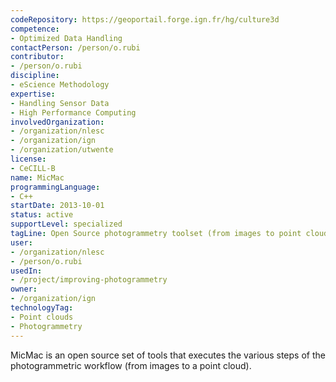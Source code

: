 ```yaml
---
codeRepository: https://geoportail.forge.ign.fr/hg/culture3d
competence:
- Optimized Data Handling
contactPerson: /person/o.rubi
contributor:
- /person/o.rubi
discipline:
- eScience Methodology
expertise:
- Handling Sensor Data
- High Performance Computing
involvedOrganization:
- /organization/nlesc
- /organization/ign
- /organization/utwente
license:
- CeCILL-B
name: MicMac
programmingLanguage:
- C++
startDate: 2013-10-01
status: active
supportLevel: specialized
tagLine: Open Source photogrammetry toolset (from images to point clouds)
user:
- /organization/nlesc
- /person/o.rubi
usedIn:
- /project/improving-photogrammetry
owner: 
- /organization/ign
technologyTag:
- Point clouds
- Photogrammetry
---
```

MicMac is an open source set of tools that executes the various steps of the photogrammetric workflow (from images to a point cloud).
